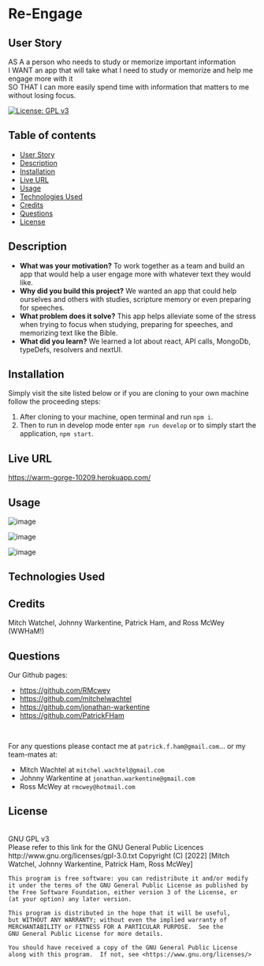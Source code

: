 # Re-Engage

## User Story
AS A a person who needs to study or memorize important information
<br>
I WANT an app that will take what I need to study or memorize and help me engage more with it
<br>
SO THAT I can more easily spend time with information that matters to me without losing focus. 


[![License: GPL v3](https://img.shields.io/badge/License-GPLv3-blue.svg)](https://www.gnu.org/licenses/gpl-3.0)
<br>

## Table of contents
* [User Story](#user-story)
* [Description](#description)
* [Installation](#installation)
* [Live URL](#live-url)
* [Usage](#usage)
* [Technologies Used](#technologies-used)
* [Credits](#credits)
* [Questions](#questions)
* [License](#license)
    

## Description 

- **What was your motivation?** To work together as a team and build an app that would help a user engage more with whatever text they would like.
- **Why did you build this project?** We wanted an app that could help ourselves and others with studies, scripture memory or even preparing for speeches.
- **What problem does it solve?** This app helps alleviate some of the stress when trying to focus when studying, preparing for speeches, and  memorizing text like the Bible.
- **What did you learn?** We learned a lot about react, API calls, MongoDb, typeDefs, resolvers and nextUI.

## Installation

Simply visit the site listed below or if you are cloning to your own machine follow the proceeding steps:
1. After cloning to your machine, open terminal and run `npm i`.
2. Then to run in develop mode enter `npm run develop` or to simply start the application, `npm start`.

## Live URL
https://warm-gorge-10209.herokuapp.com/

## Usage

![image](https://user-images.githubusercontent.com/95650769/173675173-ac363f90-874a-47f2-86d5-6119aa66d049.png)


![image](https://user-images.githubusercontent.com/95650769/173675840-4666b865-558b-4002-9c20-9bf86b0f0815.png)


![image](https://user-images.githubusercontent.com/95650769/173675642-713a67b3-768d-4a90-b3cf-af0c37ed4d9a.png)


## Technologies Used

## Credits
Mitch Watchel, Johnny Warkentine, Patrick Ham, and Ross McWey (WWHaM!)


## Questions
Our Github pages: 
* https://github.com/RMcwey
* https://github.com/mitchelwachtel
* https://github.com/jonathan-warkentine
* https://github.com/PatrickFHam
<br>

For any questions please contact me at `patrick.f.ham@gmail.com`... or my team-mates at:
<br>
* Mitch Wachtel at `mitchel.wachtel@gmail.com`
* Johnny Warkentine at `jonathan.warkentine@gmail.com`
* Ross McWey at `rmcwey@hotmail.com`


## License 
<br>
GNU GPL v3
<br>
Please refer to this link for the GNU General Public Licences http://www.gnu.org/licenses/gpl-3.0.txt
    Copyright (C) [2022]  [Mitch Watchel, Johnny Warkentine, Patrick Ham, Ross McWey]

    This program is free software: you can redistribute it and/or modify
    it under the terms of the GNU General Public License as published by
    the Free Software Foundation, either version 3 of the License, or
    (at your option) any later version.

    This program is distributed in the hope that it will be useful,
    but WITHOUT ANY WARRANTY; without even the implied warranty of
    MERCHANTABILITY or FITNESS FOR A PARTICULAR PURPOSE.  See the
    GNU General Public License for more details.

    You should have received a copy of the GNU General Public License
    along with this program.  If not, see <https://www.gnu.org/licenses/>

    

